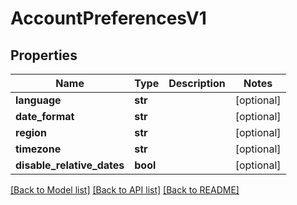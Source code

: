 # AccountPreferencesV1

## Properties
Name | Type | Description | Notes
------------ | ------------- | ------------- | -------------
**language** | **str** |  | [optional] 
**date_format** | **str** |  | [optional] 
**region** | **str** |  | [optional] 
**timezone** | **str** |  | [optional] 
**disable_relative_dates** | **bool** |  | [optional] 

[[Back to Model list]](../README.md#documentation-for-models) [[Back to API list]](../README.md#documentation-for-api-endpoints) [[Back to README]](../README.md)


